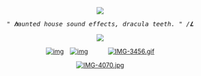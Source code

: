 <p align="center" width="100%"> <img src="https://komarev.com/ghpvc/?username=callthedoctor&label=✦&color=140f06">

<p align="center"> 
<tt><i>" 𝒉aunted house sound effects, dracula teeth. " /𝑳</i></tt>
<p align="center"> 


<p align="center" width="100%">
    <img src="https://files.catbox.moe/44mq96.png">
    
</p>


<div id="header" align="center">

[![img](https://files.catbox.moe/x01bg7.png)](https://rentry.co/brendanstevekemp)⠀
[![img](https://files.catbox.moe/142fs6.png)‎](https://spacedogs.atabook.org/)⠀⠀⠀⠀
[![IMG-3456.gif](https://files.catbox.moe/ss2k93.png)](https://pronouns.cc/@brendanstevekemp)


[![IMG-4070.jpg](https://i.postimg.cc/T2mdbGww/IMG-4070.jpg)](https://postimg.cc/bdyfX71c)
